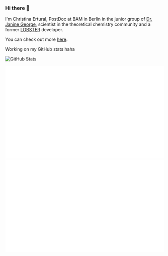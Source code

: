 ### Hi there 👋

I'm Christina Ertural, PostDoc at BAM in Berlin in the junior group of [Dr. Janine George](https://github.com/JaGeo), scientist in the theoretical chemistry community and a former [LOBSTER](http://cohp.de/) developer.  

You can check out more [here](https://quantumchemist.github.io/).

<!--
**QuantumChemist/QuantumChemist** is a ✨ _special_ ✨ repository because its `README.md` (this file) appears on your GitHub profile.

Here are some ideas to get you started:

- 🔭 I’m currently working on ...
- 🌱 I’m currently learning ...
- 👯 I’m looking to collaborate on ...
- 🤔 I’m looking for help with ...
- 💬 Ask me about ...
- 📫 How to reach me: ...
- 😄 Pronouns: ...
- ⚡ Fun fact: ...
-->

Working on my GitHub stats haha

![GitHub Stats](https://github-readme-stats.vercel.app/api?username=QuantumChemist&theme=radical)

<!--
https://github.community/t/support-theme-context-for-images-in-light-vs-dark-mode/147981/84
-->
<a href="https://github.com/QuantumChemist/GitHubStats">
<img src="https://raw.githubusercontent.com/QuantumChemist/GitHubStats/c83a1c4fb56c8436a7b712d250d5dba27a79cdb1/generated/overview.svg#gh-dark-mode-only" />
<img src="https://raw.githubusercontent.com/QuantumChemist/GitHubStats/c83a1c4fb56c8436a7b712d250d5dba27a79cdb1/generated/languages.svg#gh-dark-mode-only" />
</a>


